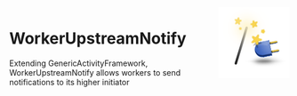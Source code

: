 <img src="Resources/Icon128.png" align="right" width="128px">

# WorkerUpstreamNotify

Extending GenericActivityFramework, WorkerUpstreamNotify allows workers to send notifications to its higher initiator
